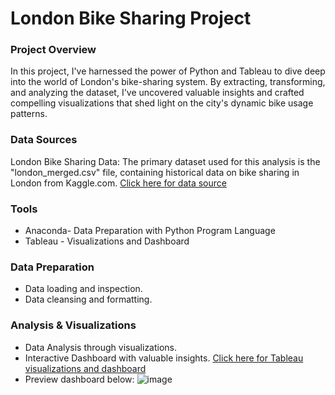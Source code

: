 # London Bike Sharing Project

### Project Overview
In this project, I've harnessed the power of Python and Tableau to dive deep into the world of London's bike-sharing system. By extracting, transforming, and analyzing the dataset, I've uncovered valuable insights and crafted compelling visualizations that shed light on the city's dynamic bike usage patterns.
### Data Sources
London Bike Sharing Data: The primary dataset used for this analysis is the "london_merged.csv" file, containing historical data on bike sharing in London from Kaggle.com.
    [Click here for data source](https://www.kaggle.com/datasets/hmavrodiev/london-bike-sharing-dataset/data?select=london_merged.csv)
### Tools
- Anaconda- Data Preparation with Python Program Language
- Tableau - Visualizations and Dashboard
### Data Preparation
- Data loading and inspection.
- Data cleansing and formatting.
### Analysis & Visualizations

- Data Analysis through visualizations.
- Interactive Dashboard with valuable insights.
      [Click here for Tableau visualizations and dashboard]( https://prod-apnortheast-a.online.tableau.com/#/site/jayabaker154/workbooks/1408300?:origin=card_share_link)
- Preview dashboard below:
    ![image](https://github.com/jayabaker154/Portfolio_Projects/assets/128214246/dd4e66d9-9da9-428f-b79e-197c18fb9905)

